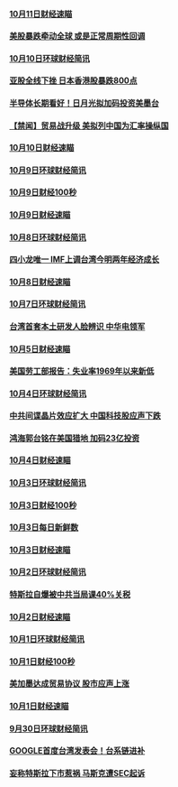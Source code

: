 #### [10月11日财经速瞄](../pages/news208/a1395020.md?t=10120334) 

#### [美股暴跌牵动全球 或是正常周期性回调](../pages/news208/a1395005.md?t=10120334) 

#### [10月10日环球财经简讯](../pages/news208/a1394977.md?t=10120334) 

#### [亚股全线下挫 日本香港股暴跌800点](../pages/news208/a1394956.md?t=10120334) 

#### [半导体长期看好！日月光拟加码投资美墨台](../pages/news208/a1394954.md?t=10120334) 

#### [【禁闻】贸易战升级 美拟列中国为汇率操纵国](../pages/news208/a1394887.md?t=10120334) 

#### [10月10日财经速瞄](../pages/news208/a1394883.md?t=10120334) 

#### [10月9日环球财经简讯](../pages/news208/a1394831.md?t=10120334) 

#### [10月9日财经100秒](../pages/news208/a1394812.md?t=10120334) 

#### [10月9日财经速瞄](../pages/news208/a1394741.md?t=10120334) 

#### [10月8日环球财经简讯](../pages/news208/a1394682.md?t=10120334) 

#### [四小龙唯一 IMF上调台湾今明两年经济成长](../pages/news208/a1394649.md?t=10120334) 

#### [10月8日财经速瞄](../pages/news208/a1394582.md?t=10120334) 

#### [10月7日环球财经简讯](../pages/news208/a1394527.md?t=10120334) 

#### [台湾首套本土研发人脸辨识 中华电领军](../pages/news208/a1394509.md?t=10120334) 

#### [10月5日财经速瞄](../pages/news208/a1394260.md?t=10120334) 

#### [美国劳工部报告：失业率1969年以来新低](../pages/news208/a1394221.md?t=10120334) 

#### [10月4日环球财经简讯](../pages/news208/a1394211.md?t=10120334) 

#### [中共间谍晶片效应扩大 中国科技股应声下跌](../pages/news208/a1394210.md?t=10120334) 

#### [鸿海郭台铭在美国猎地 加码23亿投资](../pages/news208/a1394184.md?t=10120334) 

#### [10月4日财经速瞄](../pages/news208/a1394104.md?t=10120334) 

#### [10月3日环球财经简讯](../pages/news208/a1394057.md?t=10120334) 

#### [10月3日财经100秒](../pages/news208/a1394034.md?t=10120334) 

#### [10月3日每日新鲜数](../pages/news208/a1393967.md?t=10120334) 

#### [10月3日财经速瞄](../pages/news208/a1393964.md?t=10120334) 

#### [10月2日环球财经简讯](../pages/news208/a1393924.md?t=10120334) 

#### [特斯拉自爆被中共当局课40%关税](../pages/news208/a1393910.md?t=10120334) 

#### [10月2日财经速瞄](../pages/news208/a1393834.md?t=10120334) 

#### [10月1日环球财经简讯](../pages/news208/a1393775.md?t=10120334) 

#### [10月1日财经100秒](../pages/news208/a1393754.md?t=10120334) 

#### [美加墨达成贸易协议 股市应声上涨](../pages/news208/a1393738.md?t=10120334) 

#### [10月1日财经速瞄](../pages/news208/a1393681.md?t=10120334) 

#### [9月30日环球财经简讯](../pages/news208/a1393638.md?t=10120334) 

#### [GOOGLE首度台湾发表会！台系链进补](../pages/news208/a1393612.md?t=10120334) 

#### [妄称特斯拉下市惹祸 马斯克遭SEC起诉](../pages/news208/a1393392.md?t=10120334) 

